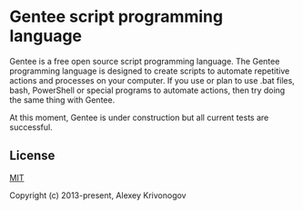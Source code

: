 # Gentee script programming language

Gentee is a free open source script programming language. The Gentee programming language is designed to create scripts to automate repetitive actions and processes on your computer. If you use or plan to use .bat files, bash, PowerShell or special programs to automate actions, then try doing the same thing with Gentee. 

At this moment, Gentee is under construction but all current tests are successful.

## License

[MIT](http://opensource.org/licenses/MIT)

Copyright (c) 2013-present, Alexey Krivonogov
